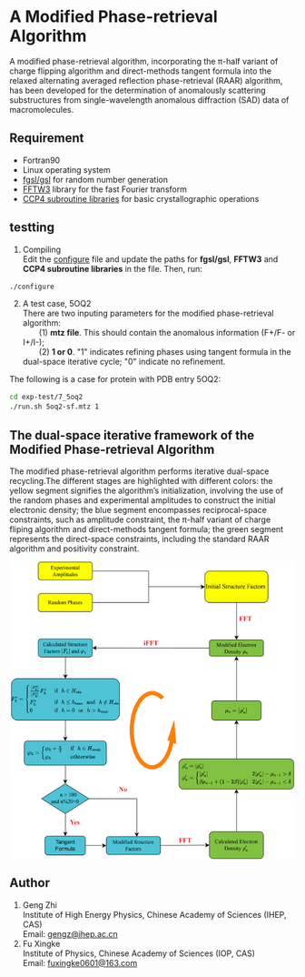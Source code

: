 # A Modified Phase-retrieval Algorithm
  A modified phase-retrieval algorithm, incorporating the π-half variant of charge flipping algorithm and direct-methods tangent formula into the relaxed alternating averaged reflection phase-retrieval (RAAR) algorithm, has been developed for the determination of anomalously scattering substructures from single-wavelength anomalous diffraction (SAD) data of macromolecules. 

## Requirement
- Fortran90
- Linux operating system
- [fgsl/gsl](http://www.gnu.org/software/gsl/) for random number generation
- [FFTW3](http://www.fftw.org) library for the fast Fourier transform
- [CCP4 subroutine libraries](https://www.ccp4.ac.uk/html/index.html) for basic crystallographic operations

## testting
1. Compiling  
Edit the [configure](configure) file and update the paths for  **fgsl/gsl**, **FFTW3** and **CCP4 subroutine libraries** in the file. Then, run:
```bash
./configure
```
2. A test case, 5OQ2  
There are two inputing parameters for the modified phase-retrieval algorithm:  
&ensp;&ensp;&ensp;&ensp;(1) **mtz file**. This should contain the anomalous information (F+/F- or I+/I-);  
&ensp;&ensp;&ensp;&ensp;(2) **1 or 0**. "1" indicates refining phases using tangent formula in the dual-space iterative cycle; "0" indicate no refinement.  

The following is a case for protein with PDB entry 5OQ2:    
```bash
cd exp-test/7_5oq2
./run.sh 5oq2-sf.mtz 1
```

## The dual-space iterative framework of the Modified Phase-retrieval Algorithm
The modified phase-retrieval algorithm performs iterative dual-space recycling.The different stages are highlighted with different colors: the yellow segment signifies the algorithm’s initialization, involving the use of the random phases and experimental amplitudes to construct the initial electronic density; the blue segment encompasses reciprocal-space constraints, such as amplitude constraint, the π-half variant of charge fliping algorithm and direct-methods tangent formula; the green segment represents the direct-space constraints, including the standard RAAR algorithm and positivity constraint.
<p align="center">
<img align="middle" src="fig/the_iterative_framework.png" width="500" alt="trg"/>
</p>

## Author
1. Geng Zhi   
Institute of High Energy Physics, Chinese Academy of Sciences (IHEP, CAS)   
Email: gengz@ihep.ac.cn   
3. Fu Xingke  
Institute of  Physics, Chinese Academy of Sciences (IOP, CAS)   
Email: fuxingke0601@163.com
